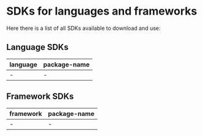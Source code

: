 # SDKs for languages and frameworks

Here there is a list of all SDKs available to download and use:

## Language SDKs

| language | package-name |
| -------- | ------------ |
| - | - |

## Framework SDKs

| framework | package-name |
| -------- | ------------ |
| - | - |